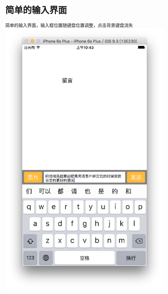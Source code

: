 简单的输入界面
===

简单的输入界面，输入框位置随键盘位置调整，点击背景键盘消失<br>
![](https://github.com/shmmzi/InputView/blob/master/%E5%B1%8F%E5%B9%95%E5%BF%AB%E7%85%A7%202016-06-22%20%E4%B8%8A%E5%8D%8810.43.23.png) 
